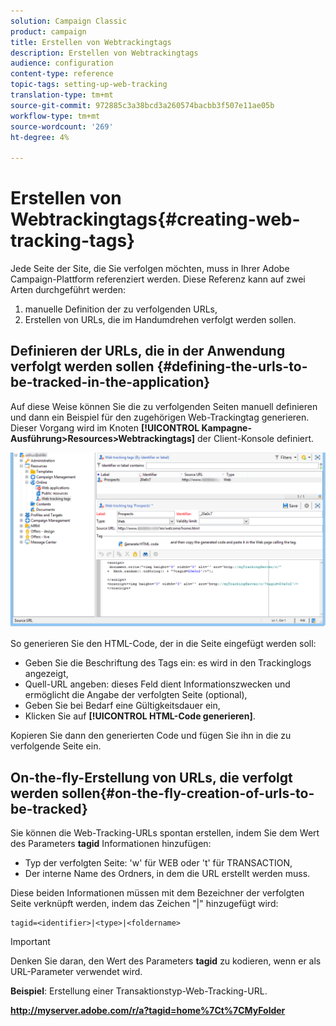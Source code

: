 ```yaml
---
solution: Campaign Classic
product: campaign
title: Erstellen von Webtrackingtags
description: Erstellen von Webtrackingtags
audience: configuration
content-type: reference
topic-tags: setting-up-web-tracking
translation-type: tm+mt
source-git-commit: 972885c3a38bcd3a260574bacbb3f507e11ae05b
workflow-type: tm+mt
source-wordcount: '269'
ht-degree: 4%

---
```



# Erstellen von Webtrackingtags{#creating-web-tracking-tags}

Jede Seite der Site, die Sie verfolgen möchten, muss in Ihrer Adobe Campaign-Plattform referenziert werden. Diese Referenz kann auf zwei Arten durchgeführt werden:

1. manuelle Definition der zu verfolgenden URLs,
1. Erstellen von URLs, die im Handumdrehen verfolgt werden sollen.

## Definieren der URLs, die in der Anwendung verfolgt werden sollen {#defining-the-urls-to-be-tracked-in-the-application}

Auf diese Weise können Sie die zu verfolgenden Seiten manuell definieren und dann ein Beispiel für den zugehörigen Web-Trackingtag generieren. Dieser Vorgang wird im Knoten **[!UICONTROL Kampagne-Ausführung>Resources>Webtrackingtags]** der Client-Konsole definiert.

![](assets/d_ncs_integration_webtracking_screen.png)

So generieren Sie den HTML-Code, der in die Seite eingefügt werden soll:

* Geben Sie die Beschriftung des Tags ein: es wird in den Trackinglogs angezeigt,
* Quell-URL angeben: dieses Feld dient Informationszwecken und ermöglicht die Angabe der verfolgten Seite (optional),
* Geben Sie bei Bedarf eine Gültigkeitsdauer ein,
* Klicken Sie auf **[!UICONTROL HTML-Code generieren]**.

Kopieren Sie dann den generierten Code und fügen Sie ihn in die zu verfolgende Seite ein.

## On-the-fly-Erstellung von URLs, die verfolgt werden sollen{#on-the-fly-creation-of-urls-to-be-tracked}

Sie können die Web-Tracking-URLs spontan erstellen, indem Sie dem Wert des Parameters **tagid** Informationen hinzufügen:

* Typ der verfolgten Seite: &#39;w&#39; für WEB oder &#39;t&#39; für TRANSACTION,
* Der interne Name des Ordners, in dem die URL erstellt werden muss.

Diese beiden Informationen müssen mit dem Bezeichner der verfolgten Seite verknüpft werden, indem das Zeichen &quot;|&quot; hinzugefügt wird:

```
tagid=<identifier>|<type>|<foldername>
```

>[!IMPORTANT]
>
>Denken Sie daran, den Wert des Parameters **tagid** zu kodieren, wenn er als URL-Parameter verwendet wird.

**Beispiel**: Erstellung einer Transaktionstyp-Web-Tracking-URL.

**http://myserver.adobe.com/r/a?tagid=home%7Ct%7CMyFolder**
